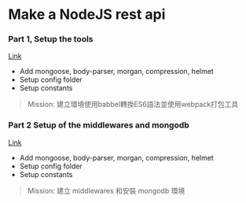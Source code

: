 # Make a NodeJS rest api

### Part 1, Setup the tools

[Link](https://github.com/andy6804tw/MongoDB_Rest_API_tutorial/tree/part1)

- Add mongoose, body-parser, morgan, compression, helmet
- Setup config folder
- Setup constants
>Mission: 建立環境使用babbel轉換ES6語法並使用webpack打包工具 

### Part 2 Setup of the middlewares and mongodb

[Link](https://github.com/andy6804tw/MongoDB_Rest_API_tutorial/tree/part2)

- Add mongoose, body-parser, morgan, compression, helmet
- Setup config folder
- Setup constants
>Mission: 建立 middlewares 和安裝 mongodb 環境
